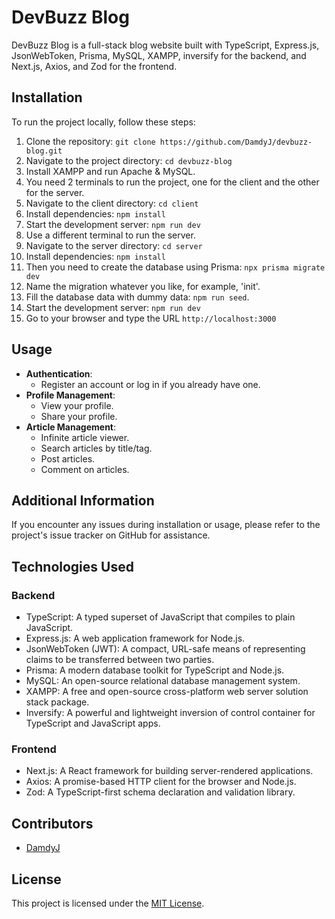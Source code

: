 # DevBuzz Blog

DevBuzz Blog is a full-stack blog website built with TypeScript, Express.js, JsonWebToken, Prisma, MySQL, XAMPP, inversify for the backend, and Next.js, Axios, and Zod for the frontend.

## Installation

To run the project locally, follow these steps:

1. Clone the repository: `git clone https://github.com/DamdyJ/devbuzz-blog.git`
2. Navigate to the project directory: `cd devbuzz-blog`
3. Install XAMPP and run Apache & MySQL.
4. You need 2 terminals to run the project, one for the client and the other for the server.
5. Navigate to the client directory: `cd client`
6. Install dependencies: `npm install`
7. Start the development server: `npm run dev`
8. Use a different terminal to run the server.
9. Navigate to the server directory: `cd server`
10. Install dependencies: `npm install`
11. Then you need to create the database using Prisma: `npx prisma migrate dev`
12. Name the migration whatever you like, for example, 'init'.
13. Fill the database data with dummy data: `npm run seed`.
14. Start the development server: `npm run dev`
15. Go to your browser and type the URL `http://localhost:3000`

## Usage

- **Authentication**: 
  - Register an account or log in if you already have one.
- **Profile Management**:
  - View your profile.
  - Share your profile.
- **Article Management**:
  - Infinite article viewer.
  - Search articles by title/tag.
  - Post articles.
  - Comment on articles.

## Additional Information

If you encounter any issues during installation or usage, please refer to the project's issue tracker on GitHub for assistance.

## Technologies Used

### Backend

- TypeScript: A typed superset of JavaScript that compiles to plain JavaScript.
- Express.js: A web application framework for Node.js.
- JsonWebToken (JWT): A compact, URL-safe means of representing claims to be transferred between two parties.
- Prisma: A modern database toolkit for TypeScript and Node.js.
- MySQL: An open-source relational database management system.
- XAMPP: A free and open-source cross-platform web server solution stack package.
- Inversify: A powerful and lightweight inversion of control container for TypeScript and JavaScript apps.

### Frontend

- Next.js: A React framework for building server-rendered applications.
- Axios: A promise-based HTTP client for the browser and Node.js.
- Zod: A TypeScript-first schema declaration and validation library.

## Contributors

- [DamdyJ](https://github.com/DamdyJ)

## License

This project is licensed under the [MIT License](LICENSE).
